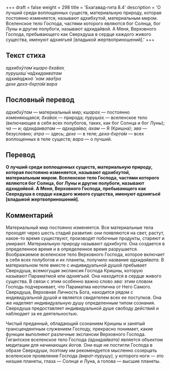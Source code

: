+++
draft = false
weight = 298
title = 'Бхагавад-гита 8.4'
description = 'О лучший среди воплощенных существ, материальную природу, которая постоянно изменяется, называют адхибхутой, материальным миром. Вселенское тело Господа, частями которого являются бог Солнца, бог Луны и другие полубоги, называют адхидайвой. А Меня, Верховного Господа, пребывающего как Сверхдуша в сердце каждого живого существа, именуют адхиягьей [владыкой жертвоприношений].'
+++

## Текст стиха

_адхибхӯтам̇ кшаро бха̄вах̣  
пурушаш́ ча̄дхидаиватам  
адхийаджн̃о ’хам эва̄тра  
дехе деха-бхр̣та̄м̇ вара_

## Пословный перевод

_адхибхӯтам_ — материальный мир; _кшарах̣_ — постоянно изменяющаяся; _бха̄вах̣_ — природа; _пурушах̣_ — вселенское тело (включающее в себя всех полубогов, таких, как бог Солнца и бог Луны); _ча_ — и; _адхидаиватам_ — _адхидайва_; _ахам_ — Я (Кришна); _эва_ — безусловно; _атра_ — здесь; _дехе_ — в теле; _деха_\-_бхр̣та̄м_ — всех воплощенных в теле существ; _вара_ — о лучший.

## Перевод

**О лучший среди воплощенных существ, материальную природу, которая постоянно изменяется, называют _адхибхутой,_ материальным миром. Вселенское тело Господа, частями которого являются бог Солнца, бог Луны и другие полубоги, называют _адхидайвой._ А Меня, Верховного Господа, пребывающего как Сверхдуша в сердце каждого живого существа, именуют _адхиягьей_ \[владыкой жертвоприношений\].**

## Комментарий

Материальный мир постоянно изменяется. Все материальные тела проходят через шесть стадий развития: они появляются на свет, растут, какое-то время существуют, производят побочные продукты, стареют и умирают. Материальную природу называют _адхибхута._ Она создается в определенное время и в определенное время разрушается. Воображаемое вселенское тело Верховного Господа, которое включает в себя всех полубогов и их планеты, получило название _адхидайвата._ В материальном теле вместе с индивидуальной душой пребывает Сверхдуша, всемогущая экспансия Господа Кришны, которую называют Параматмой или _адхиягьей._ Она находится в сердце живого существа. В связи с этим особенно важно слово _эва:_ этим словом Господь подчеркивает, что Параматма неотлична от Него Самого. Сверхдуша, Верховная Личность Бога, находится рядом с индивидуальной душой и является свидетелем всех ее поступков. Она же наделяет индивидуальную душу определенным типом сознания. Сверхдуша предоставляет индивидуальной душе свободу действий и наблюдает за ее деятельностью.  
  
Чистый преданный, обладающий сознанием Кришны и занятый трансцендентным служением Господу, прекрасно понимает, какие функции выполняют различные экспансии Верховного Господа. Гигантское вселенское тело Господа _(адхидайвата)_ является объектом медитации для начинающих _йогов._ Они еще не постигли Господа в образе Сверхдуши, поэтому им рекомендуется мысленно созерцать вселенское проявление Господа _(вират-пурушу),_ у которого ноги — это низшие планеты, глаза — Солнце и Луна, а голова — высшие планеты.
